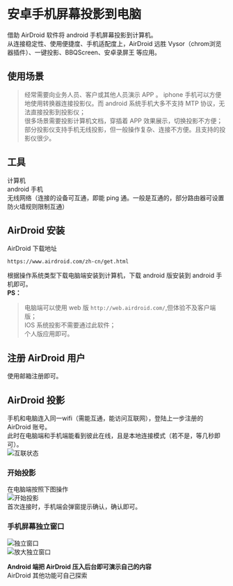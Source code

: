 # 安卓手机屏幕投影到电脑
借助 AirDroid 软件将 android 手机屏幕投影到计算机。         
从连接稳定性、使用便捷度、手机适配度上，AirDroid 远胜 Vysor（chrom浏览器插件）、一键投影、BBQScreen、安卓录屏王 等应用。

## 使用场景
> 经常需要向业务人员、客户或其他人员演示 APP 。 iphone 手机可以方便地使用转换器连接投影仪。而 android 系统手机大多不支持 MTP 协议，无法直接投影到投影仪；     
> 很多场景需要投影计算机文档，穿插着 APP 效果展示，切换投影不方便；       
> 部分投影仪支持手机无线投影，但一般操作复杂、连接不方便。且支持的投影仪很少。        

## 工具
计算机     
android 手机      
无线网络（连接的设备可互通，即能 ping 通。一般是互通的，部分路由器可设置防火墙规则限制互通）   

## AirDroid 安装
AirDroid 下载地址
```
https://www.airdroid.com/zh-cn/get.html
```
根据操作系统类型下载电脑端安装到计算机，下载 android 版安装到 android 手机即可。  
**PS：** 
> 电脑端可以使用 web 版 `http://web.airdroid.com/`,但体验不及客户端版；   
> IOS 系统投影不需要通过此软件；     
> 个人版应用即可。  

## 注册 AirDroid 用户
使用邮箱注册即可。

## AirDroid 投影
手机和电脑连入同一wifi（需能互通，能访问互联网），登陆上一步注册的 AirDroid 账号。    
此时在电脑端和手机端能看到彼此在线，且是本地连接模式（若不是，等几秒即可）。      
![互联状态][1]
### 开始投影
在电脑端按照下图操作      
![开始投影][2]      
首次连接时，手机端会弹窗提示确认，确认即可。          
### 手机屏幕独立窗口
![独立窗口][3]      
![放大独立窗口][4]        

**Android 端把 AirDroid 压入后台即可演示自己的内容**   
AirDroid 其他功能可自己探索


[1]: https://raw.githubusercontent.com/tianqing2117/DailyProgress/master/image/Airdroid/phone.png
[2]: https://raw.githubusercontent.com/tianqing2117/DailyProgress/master/image/Airdroid/PC1.png
[3]: https://raw.githubusercontent.com/tianqing2117/DailyProgress/master/image/Airdroid/PC2.png
[4]: https://raw.githubusercontent.com/tianqing2117/DailyProgress/master/image/Airdroid/PC3.png